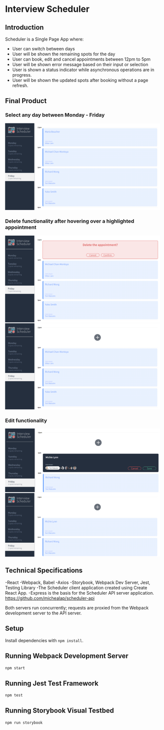 # Interview Scheduler

## Introduction 
Scheduler is a Single Page App where:
- User can switch between days
- User will be shown the remaining spots for the day
- User can book, edit and cancel appointments between 12pm to 5pm
- User will be shown error message based on their input or selection
- User is shown a status indicator while asynchronous operations are in progress.
- User will be shown the updated spots after booking without a page refresh.

## Final Product 

### Select any day between Monday - Friday
!["Selected Friday with only 1 spot remaining"](https://github.com/michealap/scheduler/blob/master/public/docs/selected-day.PNG?raw=true)

### Delete functionality after hovering over a highlighted appointment
!["Confirm dialog"](https://github.com/michealap/scheduler/blob/master/public/docs/confirm-delete.PNG?raw=true)
!["Empty appointment slot/update nav bar"](https://github.com/michealap/scheduler/blob/master/public/docs/more-spots-delete.PNG?raw=true)

### Edit functionality
!["Display form"](https://github.com/michealap/scheduler/blob/master/public/docs/edit-feature.PNG?raw=true)
!["Display edit changes"](https://github.com/michealap/scheduler/blob/master/public/docs/1PM-updated.PNG?raw=true)

## Technical Specifications
-React
-Webpack, Babel
-Axios
-Storybook, Webpack Dev Server, Jest, Testing Library
-The Scheduler client application created using Create React App. 
-Express is the basis for the Scheduler API server application. https://github.com/michealap/scheduler-api

Both servers run concurrently; requests are proxied from the Webpack development server to the API server.

## Setup

Install dependencies with `npm install`.

## Running Webpack Development Server

```sh
npm start
```

## Running Jest Test Framework

```sh
npm test
```

## Running Storybook Visual Testbed

```sh
npm run storybook
```
